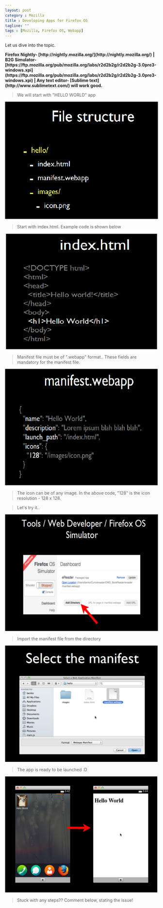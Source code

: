 ```yaml
---
layout: post
category : Mozilla
title : Developing Apps for Firefox OS
tagline: ""
tags : [Mozilla, Firefox OS, Webapp]
---
```


Let us dive into the topic.

<strong>
Firefox Nightly- [http://nightly.mozilla.org/](http://nightly.mozilla.org/) | B2G Simulator- [https://ftp.mozilla.org/pub/mozilla.org/labs/r2d2b2g/r2d2b2g-3.0pre3-windows.xpi](https://ftp.mozilla.org/pub/mozilla.org/labs/r2d2b2g/r2d2b2g-3.0pre3-windows.xpi) | Any text editor- [Sublime text](http://www.sublimetext.com/) will work good.
</strong>

>We will start with "HELLO WORLD" app

![](/images/201303_1.png)

>Start with index.html. Example code is shown below

![](/images/201303_2.png)

>Manifest file must be of ".webapp" format.. These fields are mandatory for the manifest file.

![](/images/201303_3.png)

>The icon can be of any image. In the above code, "128" is the icon resolution - 128 x 128.

>Let's try it..

![](/images/201303_4.png)

>Import the manifest file from the directory

![](/images/201303_5.png)

>The app is ready to be launched :D

![](/images/201303_6.png)

>Stuck with any steps?? Comment below, stating the issue!
